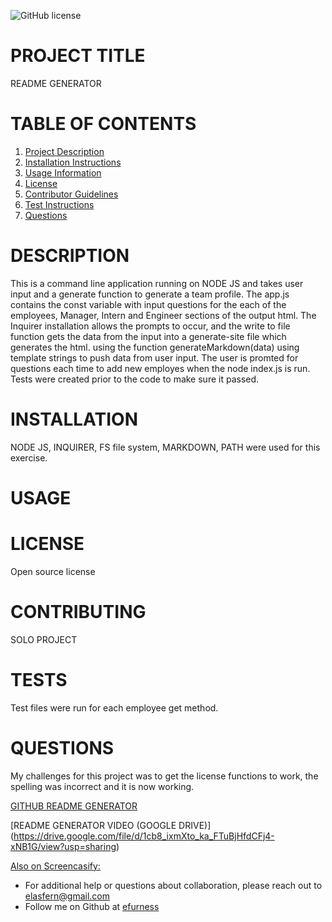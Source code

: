 ![GitHub license](https://img.shields.io/badge/license-undefined-blue.svg)
# PROJECT TITLE 
README GENERATOR
# TABLE OF CONTENTS 

1. [Project Description](#project-description)
2. [Installation Instructions](#installation)
3. [Usage Information](#usage)
4. [License](#license)
5. [Contributor Guidelines](#contributors)
6. [Test Instructions](#tests)
7. [Questions](#questions)

# DESCRIPTION 

This is a command line application running on NODE JS and takes user input and a generate function to generate a team profile.  The app.js contains the const variable with input questions for the each of the employees, Manager, Intern and Engineer sections of the output html.    The Inquirer installation allows the prompts to occur, and the write to file function gets the data from the input into a generate-site file which generates the html. using the function generateMarkdown(data) using template strings to push data from user input.  The user is promted for questions each time to add new employes when the node index.js is run.  Tests were created prior to the code to make sure it passed.

# INSTALLATION 

NODE JS, INQUIRER, FS file system, MARKDOWN, PATH were used for this exercise.

# USAGE 
 
# LICENSE 

Open source license

# CONTRIBUTING 

SOLO PROJECT

# TESTS 

Test files were run for each employee get method.
 
# QUESTIONS 

My challenges for this project was to get the license functions to work, the spelling was incorrect and it is now working.  

[GITHUB README GENERATOR](https://github.com/efurness/Team-Profile-Generator.git)


[README GENERATOR VIDEO (GOOGLE DRIVE)] (https://drive.google.com/file/d/1cb8_ixmXto_ka_FTuBjHfdCFj4-xNB1G/view?usp=sharing)
 
[Also on Screencasify:](https://watch.screencastify.com/v/8dI4KlXwWWXRbbW0JRts)


* For additional help or questions about collaboration, please reach out to elasfern@gmail.com
* Follow me on Github at [efurness](http://github.com/efurness)

